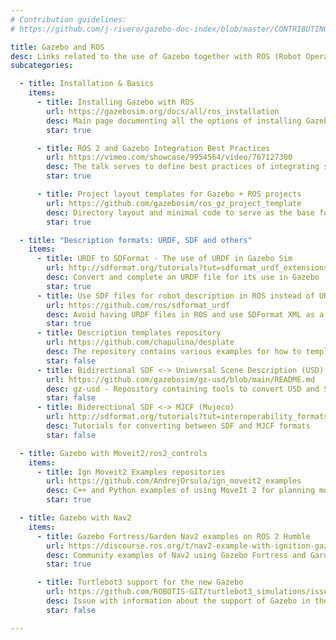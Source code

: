 ```yaml
---
# Contribution guidelines:
# https://github.com/j-rivero/gazebo-doc-index/blob/master/CONTRIBUTING.md 

title: Gazebo and ROS
desc: Links related to the use of Gazebo together with ROS (Robot Operative System)
subcategories: 

  - title: Installation & Basics
    items:
      - title: Installing Gazebo with ROS
        url: https://gazebosim.org/docs/all/ros_installation
        desc: Main page documenting all the options of installing Gazebo and ROS together
        star: true

      - title: ROS 2 and Gazebo Integration Best Practices
        url: https://vimeo.com/showcase/9954564/video/767127300
        desc: The talk serves to define best practices of integrating simulation with ROS 2
        star: true

      - title: Project layout templates for Gazebo + ROS projects
        url: https://github.com/gazebosim/ros_gz_project_template
        desc: Directory layout and minimal code to serve as the base for new Gazebo + ROS projects
        star: true

  - title: "Description formats: URDF, SDF and others"
    items:
      - title: URDF to SDFormat - The use of URDF in Gazebo Sim
        url: http://sdformat.org/tutorials?tut=sdformat_urdf_extensions&cat=specification&
        desc: Convert and complete an URDF file for its use in Gazebo
        star: true
      - title: Use SDF files for robot_description in ROS instead of URDF
        url: https://github.com/ros/sdformat_urdf
        desc: Avoid having URDF files in ROS and use SDFormat XML as a robot_description (with limitations)
        star: true
      - title: Description templates repository
        url: https://github.com/chapulina/desplate
        desc: The repository contains various examples for how to template description files in ROS 2
        star: false
      - title: Bidirectional SDF <-> Universal Scene Description (USD) converter
        url: https://github.com/gazebosim/gz-usd/blob/main/README.md
        desc: gz-usd - Repository containing tools to convert USD and SDFormat
        star: false
      - title: Biderectional SDF <-> MJCF (Mujoco)
        url: http://sdformat.org/tutorials?tut=interoperability_formats&cat=developers&#mjcf
        desc: Tutorials for converting between SDF and MJCF formats
        star: false

  - title: Gazebo with Moveit2/ros2_controls 
    items:
      - title: Ign Moveit2 Examples repositories
        url: https://github.com/AndrejOrsula/ign_moveit2_examples
        desc: C++ and Python examples of using MoveIt 2 for planning motions that are executed inside Gazebo simulation environment
        star: true

  - title: Gazebo with Nav2
    items:
      - title: Gazebo Fortress/Garden Nav2 examples on ROS 2 Humble
        url: https://discourse.ros.org/t/nav2-example-with-ignition-gazebo-fortress/31174
        desc: Community examples of Nav2 using Gazebo Fortress and Garden on ROS 2 Humble
        star: true

      - title: Turtlebot3 support for the new Gazebo
        url: https://github.com/ROBOTIS-GIT/turtlebot3_simulations/issues/196
        desc: Issue with information about the support of Gazebo in the Turtlebot3
        star: false

---
```

